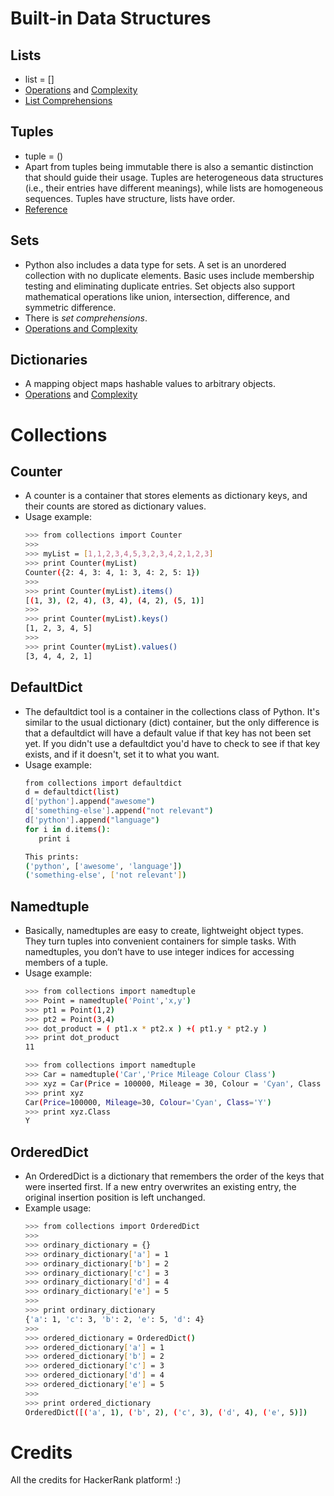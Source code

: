#  Built-in Data Structures

## Lists
* list = []
* [Operations](https://docs.python.org/2/tutorial/datastructures.html) and [Complexity](https://wiki.python.org/moin/TimeComplexity)
* [List Comprehensions](https://docs.python.org/2/tutorial/datastructures.html#list-comprehensions)

## Tuples

* tuple = ()
* Apart from tuples being immutable there is also a semantic distinction that should guide their usage. Tuples are heterogeneous data structures (i.e., their entries have different meanings), while lists are homogeneous sequences. Tuples have structure, lists have order.
* [Reference](https://docs.python.org/2/tutorial/datastructures.html#tuples-and-sequences)


## Sets

* Python also includes a data type for sets. A set is an unordered collection with no duplicate elements. Basic uses include membership testing and eliminating duplicate entries. Set objects also support mathematical operations like union, intersection, difference, and symmetric difference.
* There is *set comprehensions*.
* [Operations and Complexity](https://wiki.python.org/moin/TimeComplexity)

## Dictionaries
* A mapping object maps hashable values to arbitrary objects.
* [Operations](https://docs.python.org/2/library/stdtypes.html#mapping-types-dict) and [Complexity](https://wiki.python.org/moin/TimeComplexity)


# Collections

## Counter
* A counter is a container that stores elements as dictionary keys, and their counts are stored as dictionary values.
* Usage example:
     ```sh
    >>> from collections import Counter
    >>> 
    >>> myList = [1,1,2,3,4,5,3,2,3,4,2,1,2,3]
    >>> print Counter(myList)
    Counter({2: 4, 3: 4, 1: 3, 4: 2, 5: 1})
    >>>
    >>> print Counter(myList).items()
    [(1, 3), (2, 4), (3, 4), (4, 2), (5, 1)]
    >>> 
    >>> print Counter(myList).keys()
    [1, 2, 3, 4, 5]
    >>> 
    >>> print Counter(myList).values()
    [3, 4, 4, 2, 1]
    ```

## DefaultDict 

* The defaultdict tool is a container in the collections class of Python. It's similar to the usual dictionary (dict) container, but the only difference is that a defaultdict will have a default value if that key has not been set yet. If you didn't use a defaultdict you'd have to check to see if that key exists, and if it doesn't, set it to what you want. 
* Usage example:
     ```sh
    from collections import defaultdict
    d = defaultdict(list)
    d['python'].append("awesome")
    d['something-else'].append("not relevant")
    d['python'].append("language")
    for i in d.items():
        print i
    
    This prints:
    ('python', ['awesome', 'language'])
    ('something-else', ['not relevant'])
    ```

## Namedtuple

* Basically, namedtuples are easy to create, lightweight object types. 
They turn tuples into convenient containers for simple tasks. 
With namedtuples, you don’t have to use integer indices for accessing members of a tuple.
* Usage example:
     ```sh
    >>> from collections import namedtuple
    >>> Point = namedtuple('Point','x,y')
    >>> pt1 = Point(1,2)
    >>> pt2 = Point(3,4)
    >>> dot_product = ( pt1.x * pt2.x ) +( pt1.y * pt2.y )
    >>> print dot_product
    11
    ```
     ```sh
    >>> from collections import namedtuple
    >>> Car = namedtuple('Car','Price Mileage Colour Class')
    >>> xyz = Car(Price = 100000, Mileage = 30, Colour = 'Cyan', Class = 'Y')
    >>> print xyz
    Car(Price=100000, Mileage=30, Colour='Cyan', Class='Y')
    >>> print xyz.Class
    Y
    ```
## OrderedDict

* An OrderedDict is a dictionary that remembers the order of the keys that were inserted first. If a new entry overwrites an existing entry, the original insertion position is left unchanged.
* Example usage:
    ```sh
    >>> from collections import OrderedDict
    >>> 
    >>> ordinary_dictionary = {}
    >>> ordinary_dictionary['a'] = 1
    >>> ordinary_dictionary['b'] = 2
    >>> ordinary_dictionary['c'] = 3
    >>> ordinary_dictionary['d'] = 4
    >>> ordinary_dictionary['e'] = 5
    >>> 
    >>> print ordinary_dictionary
    {'a': 1, 'c': 3, 'b': 2, 'e': 5, 'd': 4}
    >>> 
    >>> ordered_dictionary = OrderedDict()
    >>> ordered_dictionary['a'] = 1
    >>> ordered_dictionary['b'] = 2
    >>> ordered_dictionary['c'] = 3
    >>> ordered_dictionary['d'] = 4
    >>> ordered_dictionary['e'] = 5
    >>> 
    >>> print ordered_dictionary
    OrderedDict([('a', 1), ('b', 2), ('c', 3), ('d', 4), ('e', 5)])
    ```

# Credits

All the credits for HackerRank platform! :)




